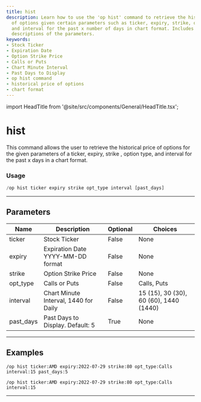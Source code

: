 ```yaml
---
title: hist
description: Learn how to use the 'op hist' command to retrieve the historical price
  of options given certain parameters such as ticker, expiry, strike, option type
  and interval for the past x number of days in chart format. Includes examples and
  descriptions of the parameters.
keywords:
- Stock Ticker
- Expiration Date
- Option Strike Price
- Calls or Puts
- Chart Minute Interval
- Past Days to Display
- op hist command
- historical price of options
- chart format
---
```


import HeadTitle from '@site/src/components/General/HeadTitle.tsx';

<HeadTitle title="hist - Options - Discord - Reference | OpenBB Bot Docs" />

# hist

This command allows the user to retrieve the historical price of options for the given parameters of a ticker, expiry, strike , option type, and interval for the past x days in a chart format.

### Usage

```python wordwrap
/op hist ticker expiry strike opt_type interval [past_days]
```

---

## Parameters

| Name | Description | Optional | Choices |
| ---- | ----------- | -------- | ------- |
| ticker | Stock Ticker | False | None |
| expiry | Expiration Date YYYY-MM-DD format | False | None |
| strike | Option Strike Price | False | None |
| opt_type | Calls or Puts | False | Calls, Puts |
| interval | Chart Minute Interval, 1440 for Daily | False | 15 (15), 30 (30), 60 (60), 1440 (1440) |
| past_days | Past Days to Display. Default: 5 | True | None |


---

## Examples

```
/op hist ticker:AMD expiry:2022-07-29 strike:80 opt_type:Calls interval:15 past_days:5
```

```
/op hist ticker:AMD expiry:2022-07-29 strike:80 opt_type:Calls interval:15
```

---
